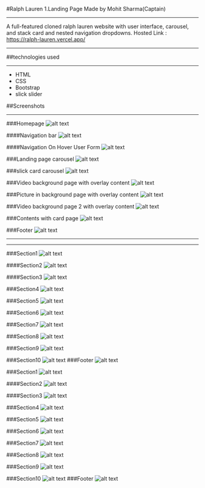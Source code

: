 #Ralph Lauren
1.Landing Page Made by Mohit Sharma(Captain)
***

A full-featured cloned ralph lauren website with user interface, carousel, and stack card and nested navigation dropdowns. Hosted Link : https://ralph-lauren.vercel.app/
***

##technologies used
***
 - HTML
 - CSS
 - Bootstrap
 - slick slider
 

##Screenshots
***

###Homepage
![alt text](mohit/assets/screenshots/1.png)

####Navigation bar
![alt text](mohit/assets/screenshots/1-1.png)

####Navigation On Hover User Form
![alt text](mohit/assets/screenshots/1-2.png) 

###Landing page carousel
![alt text](mohit/assets/screenshots/2.png)

###slick card carousel
![alt text](mohit/assets/screenshots/3.png)

###Video background page with overlay content
![alt text](mohit/assets/screenshots/4.png)

###Picture in background page with overlay content
![alt text](mohit/assets/screenshots/5.png)

###Video background page 2 with overlay content
![alt text](mohit/assets/screenshots/6.png)

###Contents with card page
![alt text](mohit/assets/screenshots/7.png)

###Footer
![alt text](mohit/assets/screenshots/8.png)

***
***
<!-- Parichay -->

<!-- POLO -->
###Section1
![alt text](./parichay/assets/image.png)

####Section2
![alt text](./parichay/assets/image%20copy.png)

####Section3
![alt text](./parichay/assets/image%20copy%202.png) 

###Section4
![alt text](./parichay/assets/image%20copy%203.png)

###Section5
![alt text](./parichay/assets/image%20copy%204.png)

###Section6
![alt text](./parichay/assets/image%20copy%205.png)

###Section7
![alt text](./parichay/assets/image%20copy%206.png)

###Section8
![alt text](./parichay/assets/image%20copy%207.png)

###Section9
![alt text](./parichay/assets/image%20copy%208.png)

###Section10
![alt text](./parichay/assets/image%20copy%209.png)
###Footer
![alt text](mohit/assets/screenshots/8.png)


<!-- Purple section -->
###Section1
![alt text](./parichay/assets/image%20copy%2010.png)

####Section2
![alt text](./parichay/assets/image%20copy%2011.png)

####Section3
![alt text](./parichay/assets/image%20copy%2013.png) 

###Section4
![alt text](./parichay/assets/image%20copy%2012.png)

###Section5
![alt text](./parichay/assets/image%20copy%2014.png)

###Section6
![alt text](./parichay/assets/image%20copy%2015.png)

###Section7
![alt text](./parichay/assets/image%20copy%2016.png)

###Section8
![alt text](./parichay/assets/image%20copy%2017.png)

###Section9
![alt text](./parichay/assets/image%20copy%2018.png)

###Section10
![alt text](./parichay/assets/image%20copy%2019.png)
###Footer
![alt text](mohit/assets/screenshots/8.png)


<!-- /Parichay -->